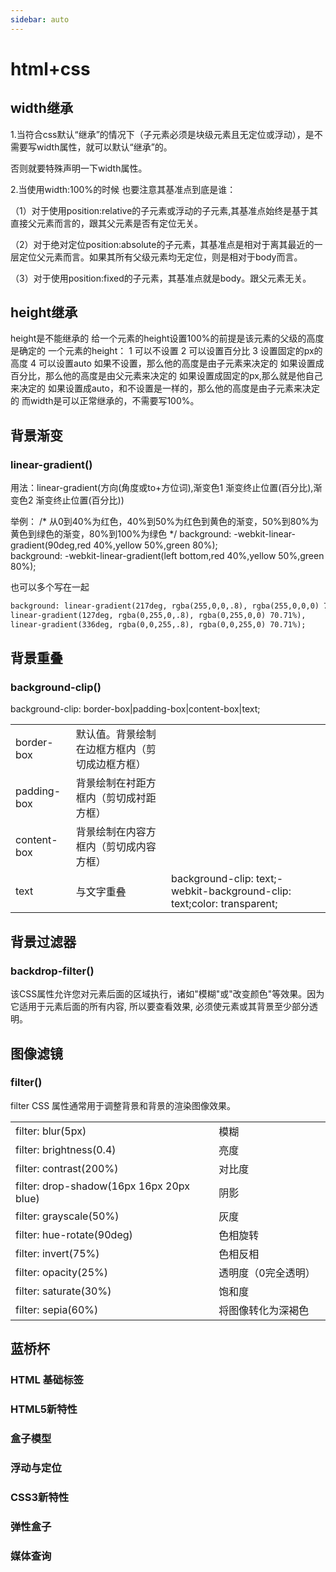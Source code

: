 ```yaml
---
sidebar: auto
---
```

# html+css

## width继承
1.当符合css默认“继承”的情况下（子元素必须是块级元素且无定位或浮动），是不需要写width属性，就可以默认“继承”的。

否则就要特殊声明一下width属性。

2.当使用width:100%的时候 也要注意其基准点到底是谁：

（1）对于使用position:relative的子元素或浮动的子元素,其基准点始终是基于其直接父元素而言的，跟其父元素是否有定位无关。

（2）对于绝对定位position:absolute的子元素，其基准点是相对于离其最近的一层定位父元素而言。如果其所有父级元素均无定位，则是相对于body而言。

（3）对于使用position:fixed的子元素，其基准点就是body。跟父元素无关。

## height继承
height是不能继承的
给一个元素的height设置100%的前提是该元素的父级的高度是确定的
一个元素的height： 1 可以不设置 2 可以设置百分比 3 设置固定的px的高度 4 可以设置auto
如果不设置，那么他的高度是由子元素来决定的
如果设置成百分比，那么他的高度是由父元素来决定的
如果设置成固定的px,那么就是他自己来决定的
如果设置成auto，和不设置是一样的，那么他的高度是由子元素来决定的
而width是可以正常继承的，不需要写100%。

## 背景渐变
### linear-gradient()
用法：linear-gradient(方向(角度或to+方位词),渐变色1 渐变终止位置(百分比),渐变色2 渐变终止位置(百分比))

举例：
/*  从0到40%为红色，40%到50%为红色到黄色的渐变，50%到80%为黄色到绿色的渐变，80%到100%为绿色  */
background: -webkit-linear-gradient(90deg,red 40%,yellow 50%,green 80%);                 
background: -webkit-linear-gradient(left bottom,red 40%,yellow 50%,green 80%);



也可以多个写在一起
```html
background: linear-gradient(217deg, rgba(255,0,0,.8), rgba(255,0,0,0) 70.71%),
linear-gradient(127deg, rgba(0,255,0,.8), rgba(0,255,0,0) 70.71%),
linear-gradient(336deg, rgba(0,0,255,.8), rgba(0,0,255,0) 70.71%);
```

## 背景重叠
### background-clip()
background-clip: border-box|padding-box|content-box|text;

||||
|----|----|----|
border-box|	默认值。背景绘制在边框方框内（剪切成边框方框）|
padding-box| 背景绘制在衬距方框内（剪切成衬距方框）|
content-box| 背景绘制在内容方框内（剪切成内容方框）|
|text|与文字重叠|background-clip: text;-webkit-background-clip: text;color: transparent;|

## 背景过滤器
### backdrop-filter()
该CSS属性允许您对元素后面的区域执行，诸如"模糊"或"改变颜色"等效果。因为它适用于元素后面的所有内容, 所以要查看效果, 必须使元素或其背景至少部分透明。

## 图像滤镜
### filter()
filter CSS 属性通常用于调整背景和背景的渲染图像效果。

||||
|---|---|---|
filter: blur(5px)|模糊|
filter: brightness(0.4)|亮度|
filter: contrast(200%)|对比度|
filter: drop-shadow(16px 16px 20px blue)|阴影|
filter: grayscale(50%)|灰度|
filter: hue-rotate(90deg)|色相旋转|
filter: invert(75%)|色相反相|
filter: opacity(25%)|透明度（0完全透明）|
filter: saturate(30%)|饱和度|
filter: sepia(60%)|将图像转化为深褐色|


## 蓝桥杯
### HTML 基础标签

### HTML5新特性

### 盒子模型

### 浮动与定位
### CSS3新特性
### 弹性盒子

### 媒体查询



